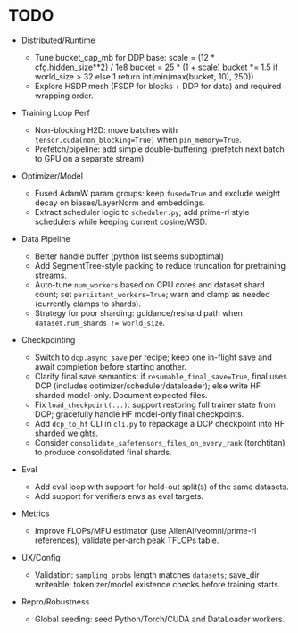 # TODO

- Distributed/Runtime
  - Tune bucket_cap_mb for DDP base:
      scale = (12 * cfg.hidden_size**2) / 1e8
      bucket = 25 * (1 + scale)
      bucket *= 1.5 if world_size > 32 else 1
      return int(min(max(bucket, 10), 250))
  - Explore HSDP mesh (FSDP for blocks + DDP for data) and required wrapping order.

- Training Loop Perf
  - Non-blocking H2D: move batches with `tensor.cuda(non_blocking=True)` when `pin_memory=True`.
  - Prefetch/pipeline: add simple double-buffering (prefetch next batch to GPU on a separate stream).

- Optimizer/Model
  - Fused AdamW param groups: keep `fused=True` and exclude weight decay on biases/LayerNorm and embeddings.
  - Extract scheduler logic to `scheduler.py`; add prime-rl style schedulers while keeping current cosine/WSD.

- Data Pipeline
  - Better handle buffer (python list seems suboptimal)
  - Add SegmentTree-style packing to reduce truncation for pretraining streams.
  - Auto-tune `num_workers` based on CPU cores and dataset shard count; set `persistent_workers=True`; warn and clamp as needed (currently clamps to shards).
  - Strategy for poor sharding: guidance/reshard path when `dataset.num_shards != world_size`.

- Checkpointing
  - Switch to `dcp.async_save` per recipe; keep one in-flight save and await completion before starting another.
  - Clarify final save semantics: if `resumable_final_save=True`, final uses DCP (includes optimizer/scheduler/dataloader); else write HF sharded model-only. Document expected files.
  - Fix `load_checkpoint(...)`: support restoring full trainer state from DCP; gracefully handle HF model-only final checkpoints.
  - Add `dcp_to_hf` CLI in `cli.py` to repackage a DCP checkpoint into HF sharded weights.
  - Consider `consolidate_safetensors_files_on_every_rank` (torchtitan) to produce consolidated final shards.

- Eval
  - Add eval loop with support for held-out split(s) of the same datasets.
  - Add support for verifiers envs as eval targets.

- Metrics
  - Improve FLOPs/MFU estimator (use AllenAI/veomni/prime-rl references); validate per-arch peak TFLOPs table.

- UX/Config
  - Validation: `sampling_probs` length matches `datasets`; save_dir writeable; tokenizer/model existence checks before training starts.

- Repro/Robustness
  - Global seeding: seed Python/Torch/CUDA and DataLoader workers.